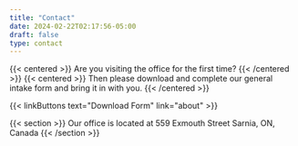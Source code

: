 ```yaml
---
title: "Contact"
date: 2024-02-22T02:17:56-05:00
draft: false
type: contact
---
```


{{< centered >}}
Are you visiting the office for the first time?
{{< /centered >}}
{{< centered >}}
Then please download and complete our general intake form and bring it in with you.
{{< /centered >}}

{{< linkButtons text="Download Form" link="about" >}}

{{< section >}}
Our office is located at 559 Exmouth Street Sarnia, ON, Canada
{{< /section >}}

